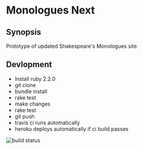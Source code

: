 Monologues Next
===============

Synopsis
--------

Prototype of updated Shakespeare's Monologues site

Devlopment
----------

 - Install ruby 2.2.0
 - git clone
 - bundle install
 - rake test
 - make changes
 - rake test
 - git push
 - travis ci runs automatically
 - heroku deploys automatically if ci build passes 
 
 ![build status](https://travis-ci.org/bfaloona/mono-next.svg)

